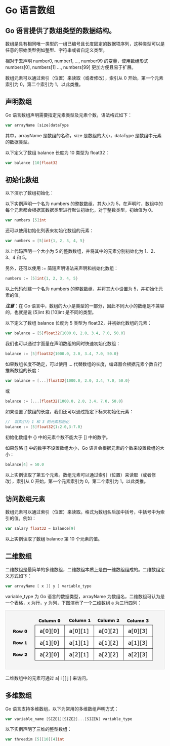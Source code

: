 # Go 语言数组

## Go 语言提供了数组类型的数据结构。

数组是具有相同唯一类型的一组已编号且长度固定的数据项序列，这种类型可以是任意的原始类型例如整型、字符串或者自定义类型。

相对于去声明 number0, number1, ..., number99 的变量，使用数组形式 numbers[0], numbers[1] ..., numbers[99] 更加方便且易于扩展。

数组元素可以通过索引（位置）来读取（或者修改），索引从 0 开始，第一个元素索引为 0，第二个索引为 1，以此类推。

## 声明数组
Go 语言数组声明需要指定元素类型及元素个数，语法格式如下：
```go
var arrayName [size]dataType
```
其中，arrayName 是数组的名称，size 是数组的大小，dataType 是数组中元素的数据类型。

以下定义了数组 balance 长度为 10 类型为 float32：
```go
var balance [10]float32
```

## 初始化数组
以下演示了数组初始化：

以下实例声明一个名为 numbers 的整数数组，其大小为 5，在声明时，数组中的每个元素都会根据其数据类型进行默认初始化，对于整数类型，初始值为 0。

```go
var numbers [5]int
```
还可以使用初始化列表来初始化数组的元素：
```go
var numbers = [5]int{1, 2, 3, 4, 5}
```
以上代码声明一个大小为 5 的整数数组，并将其中的元素分别初始化为 1、2、3、4 和 5。

另外，还可以使用 := 简短声明语法来声明和初始化数组：
```go
numbers := [5]int{1, 2, 3, 4, 5}
```
以上代码创建一个名为 numbers 的整数数组，并将其大小设置为 5，并初始化元素的值。

***注意***：在 Go 语言中，数组的大小是类型的一部分，因此不同大小的数组是不兼容的，也就是说 [5]int 和 [10]int 是不同的类型。

以下定义了数组 balance 长度为 5 类型为 float32，并初始化数组的元素：
```go
var balance = [5]float32{1000.0, 2.0, 3.4, 7.0, 50.0}
```

我们也可以通过字面量在声明数组的同时快速初始化数组：
```go
balance := [5]float32{1000.0, 2.0, 3.4, 7.0, 50.0}
```

如果数组长度不确定，可以使用 ... 代替数组的长度，编译器会根据元素个数自行推断数组的长度：
```go
var balance = [...]float32{1000.0, 2.0, 3.4, 7.0, 50.0}
```
或
```go
balance := [...]float32{1000.0, 2.0, 3.4, 7.0, 50.0}
```

如果设置了数组的长度，我们还可以通过指定下标来初始化元素：
```go
//  将索引为 1 和 3 的元素初始化
balance := [5]float32{1:2.0,3:7.0}
```
初始化数组中 {} 中的元素个数不能大于 [] 中的数字。

如果忽略 [] 中的数字不设置数组大小，Go 语言会根据元素的个数来设置数组的大小：
```go
balance[4] = 50.0
```
以上实例读取了第五个元素。数组元素可以通过索引（位置）来读取（或者修改），索引从 0 开始，第一个元素索引为 0，第二个索引为 1，以此类推。

## 访问数组元素
数组元素可以通过索引（位置）来读取。格式为数组名后加中括号，中括号中为索引的值。例如：
```go
var salary float32 = balance[9]
```
以上实例读取了数组 balance 第 10 个元素的值。

## 二维数组
二维数组是最简单的多维数组，二维数组本质上是由一维数组组成的。二维数组定义方式如下：
```go
var arrayName [ x ][ y ] variable_type
```
variable_type 为 Go 语言的数据类型，arrayName 为数组名，二维数组可认为是一个表格，x 为行，y 为列，下图演示了一个二维数组 a 为三行四列：

![img.png](img.png)

二维数组中的元素可通过 a[ i ][ j ] 来访问。


## 多维数组
Go 语言支持多维数组，以下为常用的多维数组声明方式：
```go
var variable_name [SIZE1][SIZE2]...[SIZEN] variable_type
```

以下实例声明了三维的整型数组：
```go
var threedim [5][10][4]int
```
